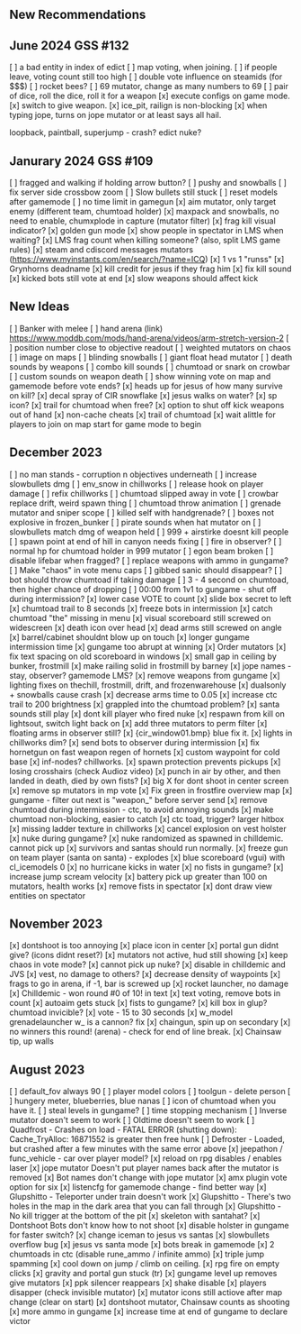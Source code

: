 ## New Recommendations

##  June 2024 GSS #132

[ ] a bad entity in index of edict
[ ] map voting, when joining.
[ ] if people leave, voting count still too high
[ ] double vote influence on steamids (for $$$)
[ ] rocket bees?
[ ] 69 mutator, change as many numbers to 69
[ ] pair of dice, roll the dice, roll it for a weapon
[x] execute configs on game mode.
[x] switch to give weapon.
[x] ice_pit, railign is non-blocking
[x] when typing jope, turns on jope mutator or at least says all hail.

loopback, paintball, superjump - crash? edict
nuke?


##  Janurary 2024 GSS #109

[ ] fragged and walking if holding arrow button?
[ ] pushy and snowballs
[ ] fix server side crossbow zoom
[ ] Slow bullets still stuck
[ ] reset models after gamemode
[ ] no time limit in gamegun
[x] aim mutator, only target enemy (different team, chumtoad holder)
[x] maxpack and snowballs, no need to enable, chumxplode in capture (mutator filter)
[x] frag kill visual indicator?
[x] golden gun mode
[x] show people in spectator in LMS when waiting?
[x] LMS frag count when killing someone? (also, split LMS game rules)
[x] steam and cdiscord messages mutators (https://www.myinstants.com/en/search/?name=ICQ)
[x] 1 vs 1 "runss"
[x] Grynhorns deadname
[x] kill credit for jesus if they frag him
[x] fix kill sound
[x] kicked bots still vote at end
[x] slow weapons should affect kick

## New Ideas

[ ] Banker with melee
[ ] hand arena (link) https://www.moddb.com/mods/hand-arena/videos/arm-stretch-version-2
[ ] position number close to objective readout
[ ] weighted mutators on chaos
[ ] image on maps
[ ] blinding snowballs
[ ] giant float head mutator
[ ] death sounds by weapons
[ ] combo kill sounds
[ ] chumtoad or snark on crowbar
[ ] custom sounds on weapon death
[ ] show winning vote on map and gamemode before vote ends?
[x] heads up for jesus of how many survive on kill?
[x] decal spray of CIR snowflake
[x] jesus walks on water?
[x] sp icon?
[x] trail for chumtoad when free?
[x] option to shut off kick weapons out of hand
[x] non-cache cheats
[x] trail of chumtoad
[x] wait alittle for players to join on map start for game mode to begin

## December 2023

[ ] no man stands - corruption n objectives underneath
[ ] increase slowbullets dmg
[ ] env_snow in chillworks
[ ] release hook on player damage
[ ] refix chillworks
[ ] chumtoad slipped away in vote
[ ] crowbar replace drift, weird spawn thing 
[ ] chumtoad throw animation
[ ] grenade mutator and sniper scope
[ ] killed self with handgrenade?
[ ] boxes not explosive in frozen_bunker
[ ] pirate sounds when hat mutator on
[ ] slowbullets match dmg of weapon held
[ ] 999 + airstirke doesnt kill people
[ ] spawn point at end of hill in canyon needs fixing
[ ] fire in observer?
[ ] normal hp for chumtoad holder in 999 mutator
[ ] egon beam broken
[ ] disable lifebar when fragged?
[ ] replace weapons with ammo in gungame?
[ ] Make "chaos" in vote menu caps
[ ] gibbed sanic should disappear?
[ ] bot should throw chumtoad if taking damage
[ ] 3 - 4 second on chumtoad, then higher chance of dropping
[ ] 00:00 from 1v1 to gungame - shut off during intermission?
[x] lower case VOTE to count
[x] slide box secret to left
[x] chumtoad trail to 8 seconds
[x] freeze bots in intermission
[x] catch chumtoad "the" missing in menu
[x] visual scoreboard still screwed on widescreen
[x] death icon over head
[x] dead arms still screwed on angle
[x] barrel/cabinet shouldnt blow up on touch
[x] longer gungame intermission time
[x] gungame too abrupt at winning
[x] Order mutators
[x] fix text spacing on old scoreboard in windows
[x] small gap in ceiling by bunker, frostmill
[x] make railing solid in frostmill by barney
[x] jope names - stay, observer? gamemode LMS?
[x] remove weapons from gungame
[x] lighting fixes on thechill, frostmill, drift, and frozenwarehouse
[x] dualsonly + snowballs cause crash
[x] decrease arms time to 0.05
[x] increase ctc trail to 200 brightness
[x] grappled into the chumtoad problem?
[x] santa sounds still play
[x] dont kill player who fired nuke
[x] respawn from kill on lightsout, switch light back on
[x] add three mutators to perm filter
[x] floating arms in observer still?
[x] {cir_window01.bmp} blue fix it.
[x] lights in chillworks dim?
[x] send bots to observer during intermission
[x] fix hornetgun on fast weapon regen of hornets
[x] custom waypoint for cold base
[x] inf-nodes? chillworks.
[x] spawn protection prevents pickups
[x] losing crosshairs (check Audioz video)
[x] punch in air by other, and then landed in death, died by own fists?
[x] big X for dont shoot in center screen
[x] remove sp mutators in mp vote
[x] Fix green in frostfire overview map
[x] gungame - filter out next is "weapon_" before server send
[x] remove chumtoad during intermission - ctc, to avoid annoying sounds
[x] make chumtoad non-blocking, easier to catch
[x] ctc toad, trigger? larger hitbox
[x] missing ladder texture in chillworks
[x] cancel explosion on vest holster
[x] nuke during gungame?
[x] nuke randomized as spawned in chilldemic. cannot pick up
[x] survivors and santas should run normally.
[x] freeze gun on team player (santa on santa) - explodes
[x] blue scoreboard (vgui) with cl_icemodels 0
[x] no hurricane kicks in water
[x] no fists in gungame?
[x] increase jump scream velocity
[x] battery pick up greater than 100 on mutators, health works
[x] remove fists in spectator
[x] dont draw view entities on spectator

## November 2023

[x] dontshoot is too annoying
    [x] place icon in center
[x] portal gun didnt give? (icons didnt reset?)
    [x] mutators not active, hud still showing
[x] keep chaos in vote mode?
[x] cannot pick up nuke?
    [x] disable in chilldemic and JVS
[x] vest, no damage to others?
[x] decrease density of waypoints
[x] frags to go in arena, if -1, bar is screwed up
[x] rocket launcher, no damage
[x] Chilldemic - won round #0 of 10! in text
[x] text voting, remove bots in count
[x] autoaim gets stuck
[x] fists to gungame?
[x] kill box in glup? chumtoad invicible?
[x] vote - 15 to 30 seconds
[x] w_model grenadelauncher w_ is a cannon? fix
[x] chaingun, spin up on secondary
[x] no winners this round! (arena) - check for end of line break.
[x] Chainsaw tip, up walls

## August 2023

[ ] default_fov always 90
[ ] player model colors
[ ] toolgun - delete person
[ ] hungery meter, blueberries, blue nanas
[ ] icon of chumtoad when you have it.
[ ] steal levels in gungame?
[ ] time stopping mechanism
[ ] Inverse mutator doesn't seem to work
[ ] Oldtime doesn't seem to work
[ ] Quadfrost - Crashes on load - FATAL ERROR (shutting down): Cache_TryAlloc: 16871552 is greater then free hunk
[ ] Defroster - Loaded, but crashed after a few minutes with the same error above
[x] jeepathon / func_vehicle - car over player model?
[x] reload on rpg disables / enables laser
[x] jope mutator Doesn't put player names back after the mutator is removed
[x] Bot names don't change with jope mutator
[x] amx plugin vote option for six
[x] listencfg for gamemode change - find better way
[x] Glupshitto - Teleporter under train doesn't work
[x] Glupshitto - There's two holes in the map in the dark area that you can fall through
[x] Glupshitto - No kill trigger at the bottom of the pit
[x] skeleton with santahat?
[x] Dontshoot Bots don't know how to not shoot
[x] disable holster in gungame for faster switch?
[x] change iceman to jesus vs santas
[x] slowbullets overflow bug
[x] jesus vs santa mode
[x] bots break in gamemode
[x] 2 chumtoads in ctc (disable rune_ammo / infinite ammo)
[x] triple jump spamming
[x] cool down on jump / climb on ceiling.
[x] rpg fire on empty clicks
[x] gravity and portal gun stuck (tr)
[x] gungame level up removes give mutators
[x] ppk silencer reappears
[x] shake disable
[x] players disapper (check invisible mutator)
[x] mutator icons still actiove after map change (clear on start)
[x] dontshoot mutator, Chainsaw counts as shooting
[x] more ammo in gungame
[x] increase time at end of gungame to declare victor
